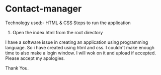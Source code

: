 # Contact-manager
Technology used:- HTML & CSS
Steps to run the application

1. Open the index.html from the root directory

I have a software issue in creating an application using programming language. So i have created using html and css.
I couldn't make enough time to also make a login window. I will wok on it and upload if accepted.
Please accept my apologies.

Thank You.
